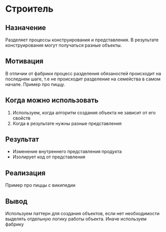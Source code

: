 Строитель
============

Назначение
------------

Разделяет процессы конструирования и представления. В результате конструирования могут получаться разные объекты.

Мотивация
------------

В отличии от фабрики процесс разделения обязаностей происходит на последнем шаге, т.е не происходит разделение на семейства в самом начале. Пример про пиццу.

Когда можно использовать
------------

1. Используем, когда алгоритм создания объекта не зависит от его свойств
2. Когда в результате нужны разные представления


Результат
------------

+ Изменение внутреннего представления продукта
+ Изолирует код от представления

Реализация 
-----------

Пример про пиццы с википедии


Вывод
------------

Используем паттерн для создания объектов, если нет необходимости выделять отдельную логику работы объекта. Иначе используем фабрику
